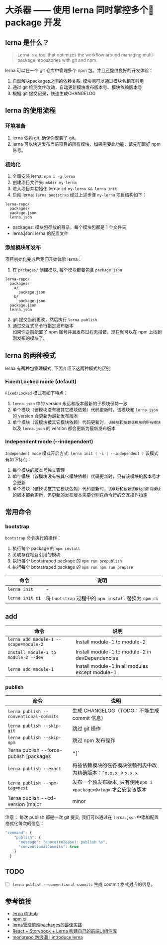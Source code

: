 # 大杀器 —— 使用 lerna  同时掌控多个 package 开发 

## lerna 是什么？
> Lerna is a tool that optimizes the workflow around managing multi-package repositories with git and npm.

lerna 可以在一个 git 仓库中管理多个 npm 包。并且还提供良好的开发体验：
1. 自动解决packages之间的依赖关系, 模块间可以通过模块名相互引用
2. 通过 git 检测文件改动，自动更新模块发布版本号、模块依赖版本号
3. 根据 git 提交记录，快速生成CHANGELOG

## lerna 的使用流程
### 环境准备
1. lerna 依赖 git, 确保你安装了 git。
2. lerna 可以快速发布当前项目的所有模块，如果需要此功能，请先配置好 npm 账号。

### 初始化
1. 全局安装 lerna: `npm i -g lerna` 
2. 创建项目文件夹: `mkdir my-lerna`
3. 进入项目并初始化 lerna: `cd my-lerna && lerna init`
4. 启动 lerna: `lerna bootstrap`
经过上述步骤 `my-lerna` 项目结构如下：
```
lerna-repo/
  packages/
  package.json
  lerna.json
```
- packages: 模块包存放的目录，每个模块包都是 1 个文件夹
- lerna.json: lerna 的配置文件

### 添加模块和发布
项目初始化完成后我们开始体验 lerna：
1. 在 `packages/` 创建模块, 每个模块都要包含 `package.json`
  ```
  lerna-repo/
    packages/
      a/
        package.json
      b/
        package.json
    package.json
    lerna.json
  ```
2. git 提交当前更改，然后执行 `lerna publish`   
3. 通过交互式命令行指定发布版本   
  如果你之前配置了 npm 账号并且发布过程无报错。现在就可以在 npm 上找到刚发布的模块了。


## lerna 的两种模式
lerna 有两种包管理模式, 下面介绍下这两种模式的区别
### Fixed/Locked mode (default)
`Fixed/Locked` 模式有如下特点：
1. `lerna.json` 中的 version 永远和版本最新的子模块保持一致
2. 单个模块（该模块没有被其它模块依赖）代码更新时，该模块和 `lerna.json` 的 version 会更新为最新发布版本
3. 单个模块（该模块被其它模块依赖）代码更新时，`该模块`和`依赖该模块的所有模块`以及 `lerna.json` 的 version 都会更新为最新发布版本

### Independent mode (--independent)
`Independent mode` 模式开启方式: `lerna init ( -i | --independent )`
该模式有如下特点：
1. 每个模块的版本号独立管理
2. 单个模块（该模块没有被其它模块依赖）代码更新时，只有该模块的版本号才会更新
3. 单个模块（该模块被其它模块依赖）代码更新时，`该模块`和`依赖该模块的所有模块`的版本都会更新，但更新的发布版本需要分别在命令行的交互操作指定

## 常用命令
### bootstrap
`bootstrap` 命令执行的操作：
1. 执行每个 package 的 `npm install`
2. 关联存在相互引用的模块
3. 执行每个 bootstraped package 的 `npm run prepublish`
4. 执行每个 bootstraped package 的 `npm run npm run prepare`

| 命令 | 说明 |
| --- | --- |
| `lerna init` | - |
| `lerna init ci` | 将 `bootstrap` 过程中的 `npm install` 替换为 `npm ci` |

## add
| 命令 | 说明 |
| --- | --- |
| `lerna add module-1 --scope=module-2` | Install module-1 to module-2 |
| `Install module-1 to module-2 --dev` | Install module-1 to module-2 in devDependencies |
| `lerna add module-1` | Install module-1 in all modules except module-1 |

### publish
| 命令 | 说明 |
| --- | --- |
| `lerna publish --conventional-commits` | 生成 CHANGELOG（TODO：不能生成 commit 信息） |
| `lerna publish --skip-git` | 跳过 git 操作 |
| `lerna publish --skip-npm` | 跳过 npm 发布操作 |
| `lerna publish --force-publish [packages | *]` | gitdiff 的检测，直接更新 |
| `lerna publish --exact` | 将被依赖模块的在各模块依赖列表中改为精确版本：`^x.x.x` -> `x.x.x` |
| `lerna publish --npm-tag=next` | 发布一个预发布版本, 只有使用`npm i <package>@<tag>` 才会安装该版本 |
| `lerna publish --cd-version (major | minor | patch | premajor | preminor | prepatch | prerelease)` | 直接指定 publish 版本号更新方式 |

注意：
每次 publish 都是一次 git 提交, 我们可以通过在 `lerna.json` 中添加配置格式化每次的信息：
```js
"command": {
    "publish": {
      "message": "chore(release): publish %s",
      "conventionalCommits": true
    }
  }
```


## TODO
- [ ] `lerna publish --conventional-commits` 生成 commit 格式对应的信息。

## 参考链接
- [lerna Github](https://github.com/lerna)
- [npm ci](https://docs.npmjs.com/cli/ci)
- [lerna管理前端packages的最佳实践](https://juejin.im/post/5a989fb451882555731b88c2#heading-4)
- [React + Storybook + Lerna 构建自己的前端UI组件库](https://juejin.im/post/5a8a905c6fb9a06350151e4c)
- [monorepo 新浪潮 | introduce lerna](https://github.com/pigcan/blog/issues/3)